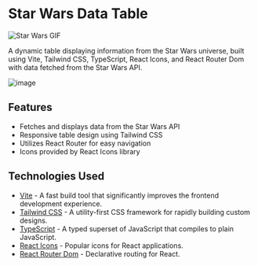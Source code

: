 # Star Wars Data Table

![Star Wars GIF](https://media.tenor.com/VGDh7s_3OzEAAAAd/battle-stance-ahsoka-tano.gif)




A dynamic table displaying information from the Star Wars universe, built using Vite, Tailwind CSS, TypeScript, React Icons, and React Router Dom with data fetched from the Star Wars API.

![image](https://github.com/ricard027/testing/assets/87427651/c20b7aeb-e322-4f35-934a-5559226e37f0)

## Features

- Fetches and displays data from the Star Wars API
- Responsive table design using Tailwind CSS
- Utilizes React Router for easy navigation
- Icons provided by React Icons library

## Technologies Used

- [Vite](https://vitejs.dev/) - A fast build tool that significantly improves the frontend development experience.
- [Tailwind CSS](https://tailwindcss.com/) - A utility-first CSS framework for rapidly building custom designs.
- [TypeScript](https://www.typescriptlang.org/) - A typed superset of JavaScript that compiles to plain JavaScript.
- [React Icons](https://react-icons.github.io/react-icons/) - Popular icons for React applications.
- [React Router Dom](https://reactrouter.com/web/guides/quick-start) - Declarative routing for React.

